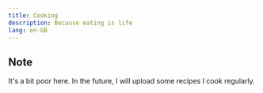 ```yaml
---
title: Cooking
description: Because eating is life
lang: en-GB
---
```


## Note

It's a bit poor here. In the future, I will upload some recipes I cook regularly. 